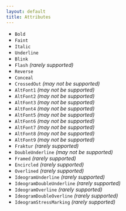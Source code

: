 ```yaml
---
layout: default
title: Attributes
---
```


* `Bold`
* `Faint`
* `Italic`
* `Underline`
* `Blink`
* `Flash` *(rarely supported)*
* `Reverse`
* `Conceal`
* `CrossedOut` *(may not be supported)*
* `AltFont1` *(may not be supported)*
* `AltFont2` *(may not be supported)*
* `AltFont3` *(may not be supported)*
* `AltFont4` *(may not be supported)*
* `AltFont5` *(may not be supported)*
* `AltFont6` *(may not be supported)*
* `AltFont7` *(may not be supported)*
* `AltFont8` *(may not be supported)*
* `AltFont9` *(may not be supported)*
* `Fraktur` *(rarely supported)*
* `DoubleUnderline` *(may not be supported)*
* `Framed` *(rarely supported)*
* `Encircled` *(rarely supported)*
* `Overlined` *(rarely supported)*
* `IdeogramUnderline` *(rarely supported)*
* `IdeogramDoubleUnderline` *(rarely supported)*
* `IdeogramOverline` *(rarely supported)*
* `IdeogramDoubleOverline` *(rarely supported)*
* `IdeogramStressMarking` *(rarely supported)*
